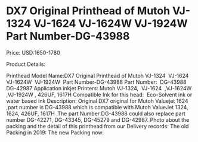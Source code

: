 # DX7 Original Printhead of Mutoh VJ-1324  VJ-1624  VJ-1624W  VJ-1924W  Part Number-DG-43988

Price: USD:1650-1780

Product Details:

Printhead Model Name:DX7 Original Printhead of Mutoh VJ-1324  VJ-1624  VJ-1624W  VJ-1924W  Part Number-DG-43988
Part Number:  DG-43988 DG-42987
Application inkjet Printers:
Mutoh VJ-1324,  VJ-1624  ,VJ-1624W ,VJ-1924W , 426UF, 1617H
Compatible Ink for this head:  Eco-Solvent ink or water based ink
Description:
Original DX7 original for Mutoh Valuejet 1624 ,part number is DG-43988 which is compatible with Mutoh ValueJet 1324, 1624, 426UF, 1617H .The part Number DG-43988 could also replace part number DG-42271, DG-43345, DG-45279 and DG-42987.
Photo about the packing and the detail of this printhead from our Delivery records:
The old Packing in 2019:
The new Packing now: